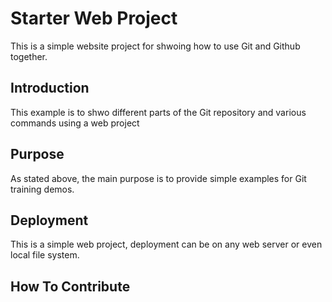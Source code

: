 # Starter Web Project

This is a simple website project for shwoing how to use Git and Github together.

## Introduction

This example is to shwo different parts of the Git repository and various commands using a web project

## Purpose

As stated above, the main purpose is to provide simple examples for Git training demos.

## Deployment

This is a simple web project, deployment can be on any web server or even local file system.

## How To Contribute 
